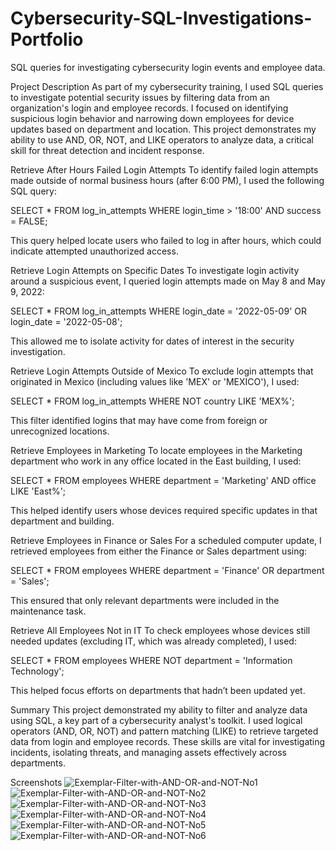 # Cybersecurity-SQL-Investigations-Portfolio
SQL queries for investigating cybersecurity login events and employee data.

Project Description
As part of my cybersecurity training, I used SQL queries to investigate potential security issues by filtering data from an organization's login and employee records. I focused on identifying suspicious login behavior and narrowing down employees for device updates based on department and location. This project demonstrates my ability to use AND, OR, NOT, and LIKE operators to analyze data, a critical skill for threat detection and incident response.

Retrieve After Hours Failed Login Attempts
To identify failed login attempts made outside of normal business hours (after 6:00 PM), I used the following SQL query:

SELECT *
FROM log_in_attempts
WHERE login_time > '18:00' AND success = FALSE;

This query helped locate users who failed to log in after hours, which could indicate attempted unauthorized access.

Retrieve Login Attempts on Specific Dates
To investigate login activity around a suspicious event, I queried login attempts made on May 8 and May 9, 2022:

SELECT * 
FROM log_in_attempts 
WHERE login_date = '2022-05-09' OR login_date = '2022-05-08';

This allowed me to isolate activity for dates of interest in the security investigation.

Retrieve Login Attempts Outside of Mexico
To exclude login attempts that originated in Mexico (including values like 'MEX' or 'MEXICO'), I used:

SELECT * 
FROM log_in_attempts 
WHERE NOT country LIKE 'MEX%';

This filter identified logins that may have come from foreign or unrecognized locations.

Retrieve Employees in Marketing
To locate employees in the Marketing department who work in any office located in the East building, I used:

SELECT * 
FROM employees 
WHERE department = 'Marketing' AND office LIKE 'East%';

This helped identify users whose devices required specific updates in that department and building.

Retrieve Employees in Finance or Sales
For a scheduled computer update, I retrieved employees from either the Finance or Sales department using:

SELECT * 
FROM employees 
WHERE department = 'Finance' OR department = 'Sales';

This ensured that only relevant departments were included in the maintenance task.

Retrieve All Employees Not in IT
To check employees whose devices still needed updates (excluding IT, which was already completed), I used:

SELECT * 
FROM employees 
WHERE NOT department = 'Information Technology';

This helped focus efforts on departments that hadn’t been updated yet.

Summary
This project demonstrated my ability to filter and analyze data using SQL, a key part of a cybersecurity analyst's toolkit. I used logical operators (AND, OR, NOT) and pattern matching (LIKE) to retrieve targeted data from login and employee records. These skills are vital for investigating incidents, isolating threats, and managing assets effectively across departments.

Screenshots
![Exemplar-Filter-with-AND-OR-and-NOT-No1](https://github.com/user-attachments/assets/504af46b-88b2-48b3-8ea1-dc95c897d766)
![Exemplar-Filter-with-AND-OR-and-NOT-No2](https://github.com/user-attachments/assets/2fe4b591-c6b3-4bdb-a83c-af1fd2b72fc2)
![Exemplar-Filter-with-AND-OR-and-NOT-No3](https://github.com/user-attachments/assets/24601c74-eced-4092-aafb-697bd16b8666)
![Exemplar-Filter-with-AND-OR-and-NOT-No4](https://github.com/user-attachments/assets/bacabf85-fe94-4d0e-a5fa-f1d41aeb575f)
![Exemplar-Filter-with-AND-OR-and-NOT-No5](https://github.com/user-attachments/assets/3bc74daa-b85f-47e5-85db-3aefb2fba4bb)
![Exemplar-Filter-with-AND-OR-and-NOT-No6](https://github.com/user-attachments/assets/a060d9ad-9c0d-4e52-bc0b-f5ed9e3ab761)
